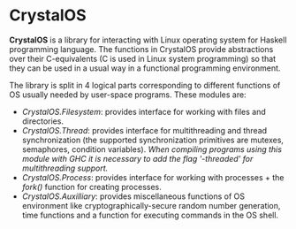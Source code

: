 # CrystalOS
**CrystalOS** is a library for interacting with Linux operating system for
Haskell programming language. The functions in CrystalOS provide abstractions over
their C-equivalents (C is used in Linux system programming) so that they can be
used in a usual way in a functional programming environment.

The library is split in 4 logical parts corresponding to different functions
of OS usually needed by user-space programs. These modules are:
- *CrystalOS.Filesystem*: provides interface for working with files and directories.
- *CrystalOS.Thread*: provides interface for multithreading 
and thread synchronization (the supported synchronization primitives are mutexes, semaphores, condition variables).
*When compiling programs using this module with GHC it is necessary to add the flag '-threaded' for multithreading support.*
- *CrystalOS.Process*: provides interface for working with processes + the *fork()* function for creating processes.
- *CrystalOS.Auxilliary*: provides miscellaneous functions of OS environment like cryptographically-secure
 random number generation, time functions and a function for executing commands in the OS shell.
